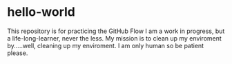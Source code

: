 # hello-world
This repository is for practicing the GitHub Flow
I am a work in progress, but a life-long-learner, never the less. My mission is to clean up my enviroment by.....well, cleaning up my enviroment. I am only human so be patient please. 
